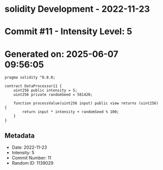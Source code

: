 ﻿# solidity Development - 2022-11-23
# Commit #11 - Intensity Level: 5
# Generated on: 2025-06-07 09:56:05
```solidity
pragma solidity ^0.8.0;

contract DataProcessor11 {
    uint256 public intensity = 5;
    uint256 private randomSeed = 581420;

    function processValue(uint256 input) public view returns (uint256) {
        return input * intensity + randomSeed % 100;
    }
}
```
## Metadata
- Date: 2022-11-23
- Intensity: 5
- Commit Number: 11
- Random ID: 1139029
